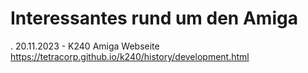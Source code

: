 # Interessantes rund um den Amiga
.
20.11.2023 - K240 Amiga Webseite <a href>https://tetracorp.github.io/k240/history/development.html</a>
